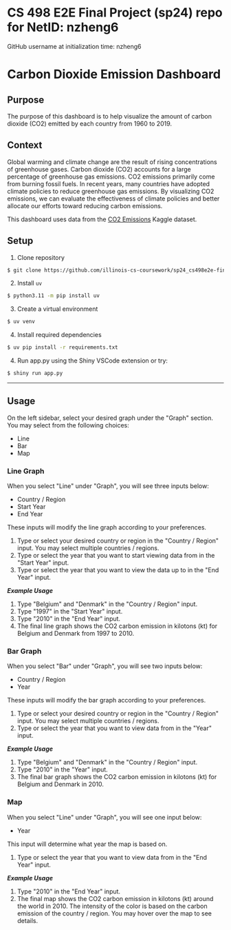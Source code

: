 # CS 498 E2E Final Project (sp24) repo for NetID: nzheng6

GitHub username at initialization time: nzheng6

# Carbon Dioxide Emission Dashboard

## Purpose
The purpose of this dashboard is to help visualize the amount of carbon dioxide (CO2) emitted by each country from 1960 to 2019. 

## Context
Global warming and climate change are the result of rising concentrations of greenhouse gases. Carbon dioxide (CO2) accounts for a large percentage of greenhouse gas emissions. CO2 emissions primarily come from burning fossil fuels. In recent years, many countries have adopted climate policies to reduce greenhouse gas emissions. By visualizing CO2 emissions, we can evaluate the effectiveness of climate policies and better allocate our efforts toward reducing carbon emissions.

This dashboard uses data from the [CO2 Emissions](https://www.kaggle.com/datasets/ulrikthygepedersen/co2-emissions-by-country) Kaggle dataset.

## Setup
1. Clone repository
```bash
$ git clone https://github.com/illinois-cs-coursework/sp24_cs498e2e-final_nzheng6.git
```

2. Install `uv`
```bash
$ python3.11 -m pip install uv
```

3. Create a virtual environment
```bash
$ uv venv
```

4. Install required dependencies
```bash
$ uv pip install -r requirements.txt
```

4. Run app.py using the Shiny VSCode extension or try:
```bash
$ shiny run app.py
```
---
## Usage
On the left sidebar, select your desired graph under the "Graph" section. You may select from the following choices:  
- Line
- Bar
- Map

### Line Graph
When you select "Line" under "Graph", you will see three inputs below:
- Country / Region
- Start Year
- End Year

These inputs will modify the line graph according to your preferences.

1. Type or select your desired country or region in the "Country / Region" input. You may select multiple countries / regions. 
2. Type or select the year that you want to start viewing data from in the "Start Year" input.
3. Type or select the year that you want to view the data up to in the "End Year" input.

***Example Usage***
1. Type "Belgium" and "Denmark" in the "Country / Region" input. 
2. Type "1997" in the "Start Year" input.
3. Type "2010" in the "End Year" input. 
4. The final line graph shows the CO2 carbon emission in kilotons (kt) for Belgium and Denmark from 1997 to 2010. 

### Bar Graph
When you select "Bar" under "Graph", you will see two inputs below:
- Country / Region 
- Year

These inputs will modify the bar graph according to your preferences. 

1. Type or select your desired country or region in the "Country / Region" input. You may select multiple countries / regions. 
2. Type or select the year that you want to view data from in the "Year" input.

***Example Usage***
1. Type "Belgium" and "Denmark" in the "Country / Region" input. 
2. Type "2010" in the "Year" input. 
3. The final bar graph shows the CO2 carbon emission in kilotons (kt) for Belgium and Denmark in 2010. 

### Map
When you select "Line" under "Graph", you will see one input below:
- Year

This input will determine what year the map is based on.

1. Type or select the year that you want to view data from in the "End Year" input.

***Example Usage***
1. Type "2010" in the "End Year" input. 
2. The final map shows the CO2 carbon emission in kilotons (kt) around the world in 2010. The intensity of the color is based on the carbon emission of the country / region. You may hover over the map to see details. 